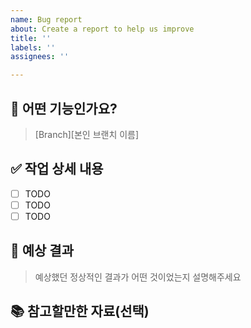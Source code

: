```yaml
---
name: Bug report
about: Create a report to help us improve
title: ''
labels: ''
assignees: ''

---
```


##  💼 어떤 기능인가요?
> [Branch][본인 브랜치 이름]

## ✅ 작업 상세 내용
- [ ] TODO
- [ ] TODO
- [ ] TODO

## 🐝 예상 결과

> 예상했던 정상적인 결과가 어떤 것이었는지 설명해주세요

## 📚 참고할만한 자료(선택)
